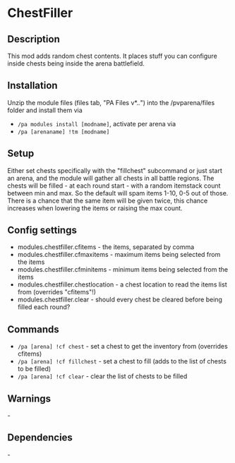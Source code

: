 # ChestFiller

## Description

This mod adds random chest contents. It places stuff you can configure inside chests being inside the arena battlefield.

## Installation

Unzip the module files (files tab, "PA Files v*.*.*") into the /pvparena/files folder and install them via

- `/pa modules install [modname]`, activate per arena via
- `/pa [arenaname] !tm [modname]`

## Setup

Either set chests specifically with the "fillchest" subcommand or just start an arena, and the module will gather all chests in all battle regions.
The chests will be filled - at each round start - with a random itemstack count between min and max.
So the default will spam items 1-10, 0-5 out of those. There is a chance that the same item will be given twice, this chance increases when lowering the items or raising the max count.

## Config settings

- modules.chestfiller.cfitems \- the items, separated by comma
- modules.chestfiller.cfmaxitems \- maximum items being selected from the items
- modules.chestfiller.cfminitems \- minimum items being selected from the items
- modules.chestfiller.chestlocation \- a chest location to read the items list from (overrides "cfitems"!)
- modules.chestfiller.clear \- should every chest be cleared before being filled each round?

## Commands

- `/pa [arena] !cf chest` \- set a chest to get the inventory from (overrides cfitems)
- `/pa [arena] !cf fillchest` \- set a chest to fill (adds to the list of chests to be filled)
- `/pa [arena] !cf clear` \- clear the list of chests to be filled

## Warnings

\-

## Dependencies

\-
